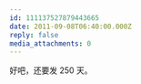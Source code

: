 ```yaml
---
id: 111137527879443665
date: 2011-09-08T06:40:00.000Z
reply: false
media_attachments: 0
---
```


好吧，还要发 250 天。 ​​​​

